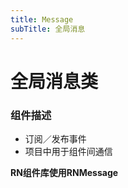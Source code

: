 ```yaml
---
title: Message
subTitle: 全局消息 
---
```


# 全局消息类

### 组件描述
- 订阅／发布事件
- 项目中用于组件间通信

**RN组件库使用RNMessage**